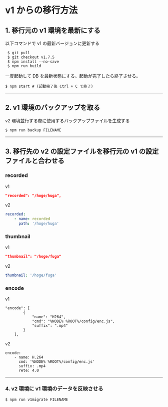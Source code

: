 # v1 からの移行方法

## 1. 移行元の v1 環境を最新にする

以下コマンドで v1 の最新バージョンに更新する

```shell
 $ git pull
 $ git checkout v1.7.5
 $ npm install --no-save
 $ npm run build
```

一度起動して DB を最新状態にする。起動が完了したら終了させる。

```shell
$ npm start # (起動完了後 Ctrl + C で終了)
```

---

## 2. v1 環境のバックアップを取る

v2 環境並行する際に使用するバックアップファイルを生成する

```shell
$ npm run backup FILENAME
```

---

## 3. 移行先の v2 の設定ファイルを移行元の v1 の設定ファイルと合わせる

### recorded

v1

```json
"recorded": "/hoge/huga",
```

v2

```yaml
recorded:
    - name: recorded
      path: '/hoge/huga'
```

### thumbnail

v1

```json
"thumbnail": "/hoge/fuga"
```

v2

```yaml
thumbnail: '/hoge/fuga'
```

### encode

v1

```
"encode": [
        {
            "name": "H264",
            "cmd": "%NODE% %ROOT%/config/enc.js",
            "suffix": ".mp4"
        }
    ],
```

v2

```
encode:
    - name: H.264
      cmd: '%NODE% %ROOT%/config/enc.js'
      suffix: .mp4
      rete: 4.0
```

---

### 4. v2 環境に v1 環境のデータを反映させる

```shell
$ npm run v1migrate FILENAME
```
